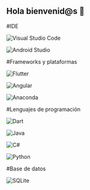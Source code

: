 ## Hola bienvenid@s  👋

#IDE

![Visual Studio Code](https://img.shields.io/badge/Visual%20Studio%20Code-0078d7.svg?style=for-the-badge&logo=visual-studio-code&logoColor=white)

![Android Studio](https://img.shields.io/badge/android%20studio-346ac1?style=for-the-badge&logo=android%20studio&logoColor=white)


#Frameworks y plataformas

![Flutter](https://img.shields.io/badge/Flutter-%2302569B.svg?style=for-the-badge&logo=Flutter&logoColor=white)

![Angular](https://img.shields.io/badge/angular-%23DD0031.svg?style=for-the-badge&logo=angular&logoColor=white)


![Anaconda](https://img.shields.io/badge/Anaconda-%2344A833.svg?style=for-the-badge&logo=anaconda&logoColor=white)


#Lenguajes de programación

![Dart](https://img.shields.io/badge/dart-%230175C2.svg?style=for-the-badge&logo=dart&logoColor=white)

![Java](https://img.shields.io/badge/java-%23ED8B00.svg?style=for-the-badge&logo=openjdk&logoColor=white)

![C#](https://img.shields.io/badge/c%23-%23239120.svg?style=for-the-badge&logo=csharp&logoColor=white)

![Python](https://img.shields.io/badge/python-3670A0?style=for-the-badge&logo=python&logoColor=ffdd54)



#Base de datos

![SQLite](https://img.shields.io/badge/sqlite-%2307405e.svg?style=for-the-badge&logo=sqlite&logoColor=white)






<!--
**MonItzel/MonItzel** is a ✨ _special_ ✨ repository because its `README.md` (this file) appears on your GitHub profile.

Here are some ideas to get you started:

- 🔭 I’m currently working on ...
- 🌱 I’m currently learning ...
- 👯 I’m looking to collaborate on ...
- 🤔 I’m looking for help with ...
- 💬 Ask me about ...
- 📫 How to reach me: ...
- 😄 Pronouns: ...
- ⚡ Fun fact: ...
-->
